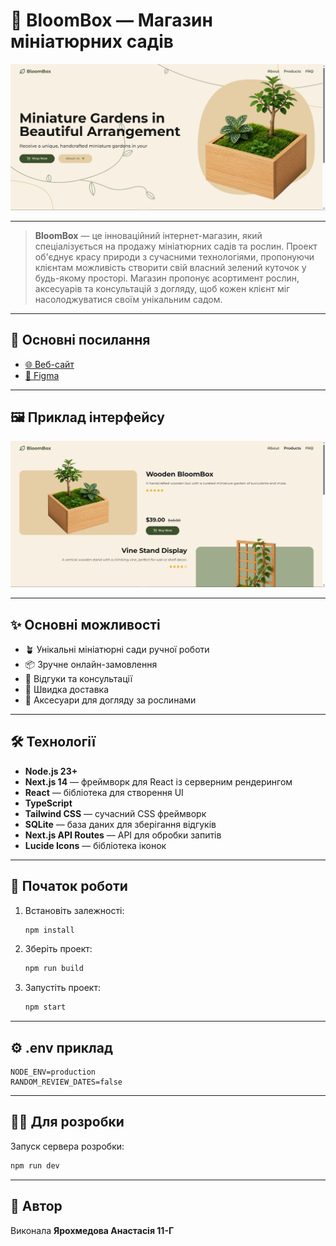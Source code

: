 # 🌱 BloomBox — Магазин мініатюрних садів

![Головна сторінка](public/images/screenshot1.png)

---

> **BloomBox** — це інноваційний інтернет-магазин, який спеціалізується на продажу мініатюрних садів та рослин. Проект об'єднує красу природи з сучасними технологіями, пропонуючи клієнтам можливість створити свій власний зелений куточок у будь-якому просторі. Магазин пропонує асортимент рослин, аксесуарів та консультацій з догляду, щоб кожен клієнт міг насолоджуватися своїм унікальним садом.

---

## 🔗 Основні посилання

- [🌐 Веб-сайт](https://bloombox-ten.vercel.app)
- [🎨 Figma](https://www.figma.com/design/fm80kwvx5cs5SN2URljNLw/BloomBox--ortlyc-?node-id=0-1&t=Q04XpLjo16Bvuoy2-1)

---

## 🖼️ Приклад інтерфейсу

![Скріншот магазину](public/images/screenshot2.png)

---

## ✨ Основні можливості

- 🪴 Унікальні мініатюрні сади ручної роботи
- 📦 Зручне онлайн-замовлення
- 💬 Відгуки та консультації
- 🚚 Швидка доставка
- 🌿 Аксесуари для догляду за рослинами

---

## 🛠️ Технології

- **Node.js 23+**
- **Next.js 14** — фреймворк для React із серверним рендерингом
- **React** — бібліотека для створення UI
- **TypeScript**
- **Tailwind CSS** — сучасний CSS фреймворк
- **SQLite** — база даних для зберігання відгуків
- **Next.js API Routes** — API для обробки запитів
- **Lucide Icons** — бібліотека іконок

---

## 🚀 Початок роботи

1. Встановіть залежності:
    ```bash
    npm install
    ```
2. Зберіть проект:
    ```bash
    npm run build
    ```
3. Запустіть проект:
    ```bash
    npm start
    ```

---

## ⚙️ .env приклад

```env
NODE_ENV=production
RANDOM_REVIEW_DATES=false
```

---

## 👩‍💻 Для розробки

Запуск сервера розробки:
```bash
npm run dev
```

---

## 🙌 Автор

Виконала **Ярохмедова Анастасія 11-Г**

